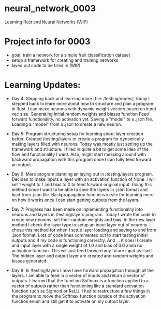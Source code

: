 # neural_network_0003
Learning Rust and Neural Networks (WIP)

# Project info for 0003
- goal: train a network for a simple fruit classification dataset
- setup a framework for creating and training networks
- layed out code to be filled in (WIP)

# Learning Updates:
- Day 4: Stepping back and learning more
[file: /testing/nodes]
Today I stepped back to learn more about how to structure and plan a program in Rust.
I can make neurons with dynamic weight vectors based on input vec size.
Generating initial random weights and biases function
Feed forward functionality, no activation yet.
Saving a "model" to a .json file.
Loading a "model" from a .json to create a new neuron.

- Day 5: Program structuring setup for learning about layer creation better.
Created /testing/layers to create a program for dynamically making layers filled with neurons.
Today was mostly just setting up the framework and structure. 
I filled in quite a bit to get some idea of the flow and functionality I want.
Also, might start messing around with backward propagation with this program once I can fully feed forward an output.

- Day 6: More program planning an laying out in /testing/layers program.
Decided to make inputs a layer with an activation function of None. I will set 1 weight to 1 and bias to 0 to feed forward original input. Doing this method since I want to be able to save the layers in .json format and load from .json file.
Backpropagation functions in site for learning more on how it works once I can start getting outputs from the layers.

- Day 7: Progress has been made on inplementing functionality into neurons and layers in /testing/layers program.
Today I wrote the code to create new neurons, set their random weights and bias.
In the new layer method I check the layer type to setup an input layer out of neurons. I chose this method for when I setup layer loading and saving to and from .json format.
Lots of code lines commented out to start testing initial outputs and if my code is functioning correctly. And ... it does! I create and input layer with a single weight of 1.0 and bias of 0.0 andn no activation function. This will just feed forward any future input as itself. The hidden layer and output layer are created and random weights and biases generated.

- Day 8: In /testing/layers I now have forward propagation through all the layers. I am able to feed in a vector of inputs and return a vector of outputs. I learned that the function Softmax is a function applied to a vector of outputs rather than functioning like a standard activation function such as Sigmoid or ReLU. I had to restructure a few things in the program to move the Softmax function outside of the activation function enum and still get it to activate on my output layer.  